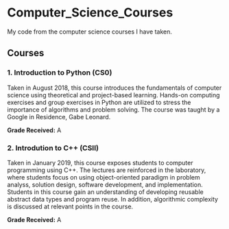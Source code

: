 # Computer_Science_Courses
My code from the computer science courses I have taken. 

## Courses
### 1. Introduction to Python (CS0)
Taken in August 2018, this course introduces the fundamentals of computer science using theoretical and project-based learning. Hands-on computing exercises and group exercises in Python are utilized to stress the importance of algorithms and problem solving. The course was taught by a Google in Residence, Gabe Leonard.

**Grade Received:** A

### 2. Introdution to C++ (CSII)
Taken in January 2019, this course exposes students to computer programming using C++. The lectures are reinforced in the laboratory, where students focus on using object-oriented paradigm in problem analyss, solution design, software development, and implementation. Students in this course gain an understanding of developing reusable abstract data types and program reuse. In addition, algorithmic complexity is discussed at relevant points in the course.

**Grade Received:** A

